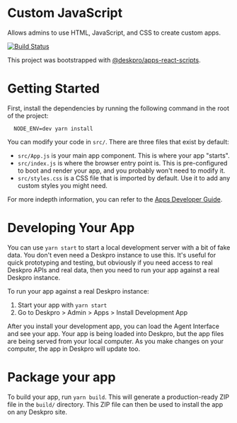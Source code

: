 # Custom JavaScript
Allows admins to use HTML, JavaScript, and CSS to create custom apps.

[![Build Status](https://travis-ci.org/DeskproApps/custom-javascript.svg?branch=master)](https://travis-ci.org/DeskproApps/custom-javascript)

This project was bootstrapped with [@deskpro/apps-react-scripts](https://github.com/deskpro/apps-create).

# Getting Started

First, install the dependencies by running the following command in the root of the project:

```
  NODE_ENV=dev yarn install
``` 

You can modify your code in `src/`. There are three files that exist by default:

* `src/App.js` is your main app component. This is where your app "starts".
* `src/index.js` is where the browser entry point is. This is pre-configured to boot and render your app, and you probably won't need to modify it.
* `src/styles.css` is a CSS file that is imported by default. Use it to add any custom styles you might need.

For more indepth information, you can refer to the [Apps Developer Guide](https://deskpro.gitbook.io/apps-developer-guide).

# Developing Your App

You can use `yarn start` to start a local development server with a bit of fake data. You don't even need a Deskpro instance to use this. It's useful for quick prototyping and testing, but obviously if you need access to real Deskpro APIs and real data, then you need to run your app against a real Deskpro instance.

To run your app against a real Deskpro instance:

1. Start your app with `yarn start`
2. Go to Deskpro > Admin > Apps > Install Development App

After you install your development app, you can load the Agent Interface and see your app. Your app is being loaded into Deskpro, but the app files are being served from your local computer. As you make changes on your computer, the app in Deskpro will update too.

# Package your app

To build your app, run `yarn build`. This will generate a production-ready ZIP file in the `build/` directory. This ZIP file can then be used to install the app on any Deskpro site.
